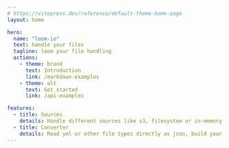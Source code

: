 ```yaml
---
# https://vitepress.dev/reference/default-theme-home-page
layout: home

hero:
  name: "loom-io"
  text: handle your files
  tagline: loom your file handling
  actions:
    - theme: brand
      text: Introduction
      link: /markdown-examples
    - theme: alt
      text: Get started
      link: /api-examples

features:
  - title: Sources
    details: Handle different sources like s3, filesystem or in-memory the same way. Write you own source adapter and plug it
  - title: Converter
    details: Read yml or other file types directly as json, build your own converter to handle your own file structure
---
```

